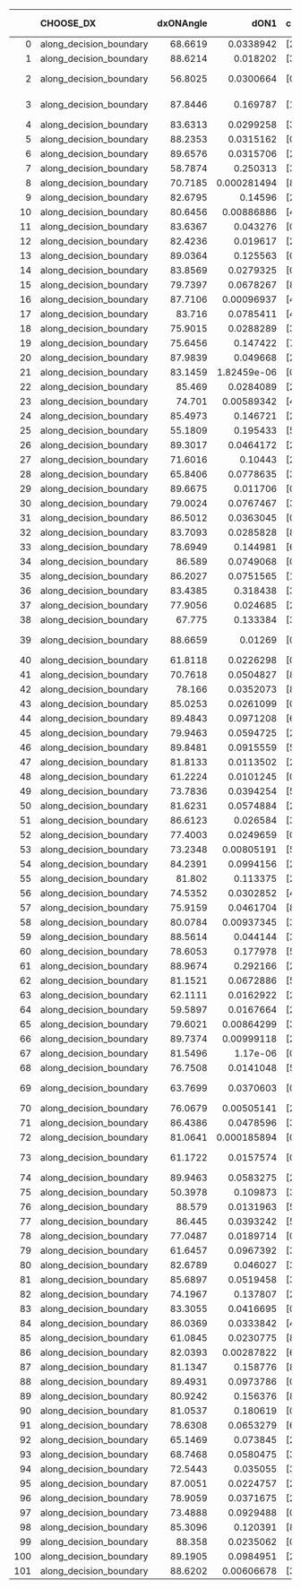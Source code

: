 |     | CHOOSE_DX               |   dxONAngle |        dON1 | cIDON1   |   dON_patch_1 |   nTON |         dON |   dxOFFAngle |       dOFF1 | cIDOFF1   |   dOFF_patch_1 |   nTOFF |        dOFF | SUCCESS   |   nExp |   dual_point_id |   subpoint_time_seconds |   total_execution_time |       logp |        dOFF/dON | Vote dOFF>dON   |
|----:|:------------------------|------------:|------------:|:---------|--------------:|-------:|------------:|-------------:|------------:|:----------|---------------:|--------:|------------:|:----------|-------:|----------------:|------------------------:|-----------------------:|-----------:|----------------:|:----------------|
|   0 | along_decision_boundary |     68.6619 | 0.0338942   | [2 7]    |   0.0338942   |      1 | 0.0338942   |      70.9492 | 0.0697888   | [2 7]     |    0.0697888   |       1 | 0.0697888   | True      |      1 |               1 |                1.91997  |                2.35962 |  0         |     2.05902     | True            |
|   1 | along_decision_boundary |     88.6214 | 0.018202    | [3 5]    |   0.018202    |      1 | 0.018202    |      89.0219 | 0.0206758   | [3 5]     |    0.0206758   |       1 | 0.0206758   | True      |      2 |               2 |                0.981917 |                3.34954 | -0.5       |     1.13591     | True            |
|   2 | along_decision_boundary |     56.8025 | 0.0300664   | [0 2]    |   0.0300664   |      1 | 0.0300664   |      73.4358 | 1.04163e-05 | [1 2]     |    1.04163e-05 |       1 | 1.04163e-05 | False     |      3 |               3 |                1.38066  |                4.73919 | -1         |     0.000346442 | False           |
|   3 | along_decision_boundary |     87.8446 | 0.169787    | [1 8]    |   0.169787    |      1 | 0.169787    |      73.4642 | 2.88374e-05 | [0 8]     |    2.88374e-05 |       1 | 2.88374e-05 | False     |      4 |               4 |                1.10794  |                5.85613 | -0.166667  |     0.000169844 | False           |
|   4 | along_decision_boundary |     83.6313 | 0.0299258   | [3 6]    |   0.0299258   |      1 | 0.0299258   |      79.51   | 0.013464    | [3 6]     |    0.013464    |       1 | 0.013464    | False     |      5 |               6 |                1.05095  |                8.0214  | -0         |     0.449915    | False           |
|   5 | along_decision_boundary |     88.2353 | 0.0315162   | [0 1]    |   0.0315162   |      1 | 0.0315162   |      76.6025 | 0.0151837   | [0 1]     |    0.0151837   |       1 | 0.0151837   | False     |      6 |               7 |                0.832108 |                8.86204 | -0.1       |     0.481776    | False           |
|   6 | along_decision_boundary |     89.6576 | 0.0315706   | [2 8]    |   0.0315706   |      1 | 0.0315706   |      82.8568 | 0.346155    | [2 8]     |    0.346155    |       1 | 0.346155    | True      |      7 |               8 |                2.38419  |               11.2552  | -0.333333  |    10.9645      | True            |
|   7 | along_decision_boundary |     58.7874 | 0.250313    | [3 6]    |   0.250313    |      1 | 0.250313    |      65.0943 | 0.206919    | [3 6]     |    0.206919    |       1 | 0.206919    | False     |      8 |               9 |                2.50327  |               13.7655  | -0.0714286 |     0.826642    | False           |
|   8 | along_decision_boundary |     70.7185 | 0.000281494 | [8 9]    |   0.000281494 |      1 | 0.000281494 |      78.2088 | 0.00524372  | [8 9]     |    0.00524372  |       1 | 0.00524372  | True      |      9 |              10 |                0.882937 |               14.6574  | -0.25      |    18.6282      | True            |
|   9 | along_decision_boundary |     82.6795 | 0.14596     | [2 5]    |   0.14596     |      1 | 0.14596     |      79.5508 | 0.0145859   | [2 5]     |    0.0145859   |       1 | 0.0145859   | False     |     10 |              12 |                0.860588 |               16.9527  | -0.0555556 |     0.0999308   | False           |
|  10 | along_decision_boundary |     80.6456 | 0.00886886  | [4 9]    |   0.00886886  |      1 | 0.00886886  |      82.4069 | 0.00214916  | [4 9]     |    0.00214916  |       1 | 0.00214916  | False     |     11 |              13 |                0.849362 |               17.811   | -0.2       |     0.242327    | False           |
|  11 | along_decision_boundary |     83.6367 | 0.043276    | [0 9]    |   0.043276    |      1 | 0.043276    |      88.1604 | 0.122812    | [1 9]     |    0.122812    |       1 | 0.122812    | True      |     12 |              14 |                1.08396  |               18.901   | -0.409091  |     2.83787     | True            |
|  12 | along_decision_boundary |     82.4236 | 0.019617    | [2 4]    |   0.019617    |      1 | 0.019617    |      86.3632 | 0.0394442   | [2 4]     |    0.0394442   |       1 | 0.0394442   | True      |     13 |              15 |                1.06265  |               19.9696  | -0.166667  |     2.01072     | True            |
|  13 | along_decision_boundary |     89.0364 | 0.125563    | [0 1]    |   0.125563    |      1 | 0.125563    |      82.7708 | 0.142161    | [0 1]     |    0.142161    |       1 | 0.142161    | True      |     14 |              16 |                1.29509  |               21.2757  | -0.0384615 |     1.13219     | True            |
|  14 | along_decision_boundary |     83.8569 | 0.0279325   | [0 9]    |   0.0279325   |      1 | 0.0279325   |      65.416  | 0.0398115   | [1 9]     |    0.0398115   |       1 | 0.0398115   | True      |     15 |              19 |                0.897805 |               25.5971  | -0         |     1.42528     | True            |
|  15 | along_decision_boundary |     79.7397 | 0.0678267   | [8 9]    |   0.0678267   |      1 | 0.0678267   |      84.1558 | 0.135958    | [8 9]     |    0.135958    |       1 | 0.135958    | True      |     16 |              20 |                0.955125 |               26.5572  | -0.0333333 |     2.00449     | True            |
|  16 | along_decision_boundary |     87.7106 | 0.00096937  | [4 6]    |   0.00096937  |      1 | 0.00096937  |      81.7674 | 0.0278547   | [4 6]     |    0.0278547   |       1 | 0.0278547   | True      |     17 |              21 |                0.988382 |               27.5556  | -0.125     |    28.7349      | True            |
|  17 | along_decision_boundary |     83.716  | 0.0785411   | [4 7]    |   0.0785411   |      1 | 0.0785411   |      88.5551 | 0.103773    | [4 7]     |    0.103773    |       1 | 0.103773    | True      |     18 |              22 |                1.13597  |               28.7005  | -0.264706  |     1.32125     | True            |
|  18 | along_decision_boundary |     75.9015 | 0.0288289   | [3 4]    |   0.0288289   |      1 | 0.0288289   |      83.3015 | 0.146755    | [3 4]     |    0.146755    |       1 | 0.146755    | True      |     19 |              23 |                1.22709  |               29.9346  | -0.444444  |     5.09055     | True            |
|  19 | along_decision_boundary |     75.6456 | 0.147422    | [7 9]    |   0.147422    |      1 | 0.147422    |      74.6574 | 0.0676125   | [7 9]     |    0.0676125   |       1 | 0.0676125   | False     |     20 |              24 |                2.06299  |               32.0036  | -0.657895  |     0.458633    | False           |
|  20 | along_decision_boundary |     87.9839 | 0.049668    | [2 7]    |   0.049668    |      1 | 0.049668    |      89.4712 | 0.0109313   | [2 7]     |    0.0109313   |       1 | 0.0109313   | False     |     21 |              27 |                1.05944  |               37.0147  | -0.4       |     0.220088    | False           |
|  21 | along_decision_boundary |     83.1459 | 1.82459e-06 | [0 9]    |   1.82459e-06 |      1 | 1.82459e-06 |      89.9707 | 0.0331308   | [1 9]     |    0.0331308   |       1 | 0.0331308   | True      |     22 |              28 |                0.872948 |               37.8946  | -0.214286  | 18158           | True            |
|  22 | along_decision_boundary |     85.469  | 0.0284089   | [2 7]    |   0.0284089   |      1 | 0.0284089   |      80.7072 | 0.0733503   | [2 7]     |    0.0733503   |       1 | 0.0733503   | True      |     23 |              29 |                1.09005  |               38.9907  | -0.363636  |     2.58195     | True            |
|  23 | along_decision_boundary |     74.701  | 0.00589342  | [4 8]    |   0.00589342  |      1 | 0.00589342  |      74.6457 | 0.0921923   | [4 8]     |    0.0921923   |       1 | 0.0921923   | True      |     24 |              30 |                1.24997  |               40.2517  | -0.543478  |    15.6433      | True            |
|  24 | along_decision_boundary |     85.4973 | 0.146721    | [2 7]    |   0.146721    |      1 | 0.146721    |      88.6906 | 0.273306    | [2 7]     |    0.273306    |       1 | 0.273306    | True      |     25 |              31 |                1.19953  |               41.4602  | -0.75      |     1.86276     | True            |
|  25 | along_decision_boundary |     55.1809 | 0.195433    | [5 6]    |   0.195433    |      1 | 0.195433    |      68.4204 | 0.0354568   | [5 6]     |    0.0354568   |       1 | 0.0354568   | False     |     26 |              32 |                0.815386 |               42.2866  | -0.98      |     0.181427    | False           |
|  26 | along_decision_boundary |     89.3017 | 0.0464172   | [2 6]    |   0.0464172   |      1 | 0.0464172   |      87.7894 | 0.0472179   | [2 6]     |    0.0472179   |       1 | 0.0472179   | True      |     27 |              33 |                0.828978 |               43.1206  | -0.692308  |     1.01725     | True            |
|  27 | along_decision_boundary |     71.6016 | 0.10443     | [2 4]    |   0.10443     |      1 | 0.10443     |      82.2569 | 0.0580943   | [2 4]     |    0.0580943   |       1 | 0.0580943   | False     |     28 |              35 |                1.15895  |               45.6089  | -0.907407  |     0.5563      | False           |
|  28 | along_decision_boundary |     65.8406 | 0.0778635   | [3 5]    |   0.0778635   |      1 | 0.0778635   |      58.2177 | 0.0622083   | [3 5]     |    0.0622083   |       1 | 0.0622083   | False     |     29 |              36 |                1.66728  |               47.2872  | -0.642857  |     0.798941    | False           |
|  29 | along_decision_boundary |     89.6675 | 0.011706    | [0 1]    |   0.011706    |      1 | 0.011706    |      88.406  | 0.115402    | [0 1]     |    0.115402    |       1 | 0.115402    | True      |     30 |              37 |                1.36069  |               48.6569  | -0.431034  |     9.85834     | True            |
|  30 | along_decision_boundary |     79.0024 | 0.0767467   | [3 5]    |   0.0767467   |      1 | 0.0767467   |      79.335  | 0.0379582   | [3 5]     |    0.0379582   |       1 | 0.0379582   | False     |     31 |              38 |                1.57084  |               50.2377  | -0.6       |     0.49459     | False           |
|  31 | along_decision_boundary |     86.5012 | 0.0363045   | [0 1]    |   0.0363045   |      1 | 0.0363045   |      85.7835 | 0.164898    | [0 1]     |    0.164898    |       1 | 0.164898    | True      |     32 |              40 |                1.59387  |               51.8751  | -0.403226  |     4.5421      | True            |
|  32 | along_decision_boundary |     83.7093 | 0.0285828   | [8 9]    |   0.0285828   |      1 | 0.0285828   |      84.7765 | 0.103087    | [8 9]     |    0.103087    |       1 | 0.103087    | True      |     33 |              41 |                0.884884 |               52.768   | -0.5625    |     3.60661     | True            |
|  33 | along_decision_boundary |     78.6949 | 0.144981    | [6 9]    |   0.144981    |      1 | 0.144981    |      78.7886 | 0.182466    | [6 9]     |    0.182466    |       1 | 0.182466    | True      |     34 |              43 |                1.41706  |               54.2171  | -0.742424  |     1.25855     | True            |
|  34 | along_decision_boundary |     86.589  | 0.0749068   | [0 2]    |   0.0749068   |      1 | 0.0749068   |      88.3198 | 0.302626    | [1 2]     |    0.302626    |       1 | 0.302626    | True      |     35 |              44 |                1.78586  |               56.0179  | -0.941176  |     4.04003     | True            |
|  35 | along_decision_boundary |     86.2027 | 0.0751565   | [1 8]    |   0.0751565   |      1 | 0.0751565   |      86.5981 | 0.0109431   | [0 8]     |    0.0109431   |       1 | 0.0109431   | False     |     36 |              45 |                1.25998  |               57.2879  | -1.15714   |     0.145604    | False           |
|  36 | along_decision_boundary |     83.4385 | 0.318438    | [3 8]    |   0.318438    |      1 | 0.318438    |      88.3921 | 0.0762323   | [3 8]     |    0.0762323   |       1 | 0.0762323   | False     |     37 |              46 |                1.37559  |               58.6705  | -0.888889  |     0.239395    | False           |
|  37 | along_decision_boundary |     77.9056 | 0.024685    | [2 3]    |   0.024685    |      1 | 0.024685    |      88.6837 | 0.0437616   | [2 3]     |    0.0437616   |       1 | 0.0437616   | True      |     38 |              47 |                1.87728  |               60.5628  | -0.662162  |     1.7728      | True            |
|  38 | along_decision_boundary |     67.775  | 0.133384    | [3 6]    |   0.133384    |      1 | 0.133384    |      70.8718 | 0.0495635   | [3 6]     |    0.0495635   |       1 | 0.0495635   | False     |     39 |              48 |                2.06475  |               62.6355  | -0.842105  |     0.371585    | False           |
|  39 | along_decision_boundary |     88.6659 | 0.01269     | [0 4]    |   0.01269     |      1 | 0.01269     |      73.4359 | 2.38526e-05 | [1 4]     |    2.38526e-05 |       1 | 2.38526e-05 | False     |     40 |              51 |                0.92239  |               68.1737  | -0.628205  |     0.00187963  | False           |
|  40 | along_decision_boundary |     61.8118 | 0.0226298   | [0 1]    |   0.0226298   |      1 | 0.0226298   |      68.5922 | 0.0119197   | [0 1]     |    0.0119197   |       1 | 0.0119197   | False     |     41 |              52 |                0.852309 |               69.035   | -0.45      |     0.526726    | False           |
|  41 | along_decision_boundary |     70.7618 | 0.0504827   | [8 9]    |   0.0504827   |      1 | 0.0504827   |      69.7419 | 0.0859025   | [8 9]     |    0.0859025   |       1 | 0.0859025   | True      |     42 |              53 |                1.10993  |               70.153   | -0.304878  |     1.70162     | True            |
|  42 | along_decision_boundary |     78.166  | 0.0352073   | [8 9]    |   0.0352073   |      1 | 0.0352073   |      76.2013 | 0.0968749   | [8 9]     |    0.0968749   |       1 | 0.0968749   | True      |     43 |              54 |                0.914937 |               71.0734  | -0.428571  |     2.75156     | True            |
|  43 | along_decision_boundary |     85.0253 | 0.0261099   | [0 9]    |   0.0261099   |      1 | 0.0261099   |      73.431  | 0.076442    | [1 9]     |    0.076442    |       1 | 0.076442    | True      |     44 |              55 |                0.824368 |               71.9068  | -0.569767  |     2.9277      | True            |
|  44 | along_decision_boundary |     89.4843 | 0.0971208   | [6 9]    |   0.0971208   |      1 | 0.0971208   |      85.9183 | 0.0846435   | [6 9]     |    0.0846435   |       1 | 0.0846435   | False     |     45 |              56 |                1.05702  |               72.9728  | -0.727273  |     0.871528    | False           |
|  45 | along_decision_boundary |     79.9463 | 0.0594725   | [2 3]    |   0.0594725   |      1 | 0.0594725   |      89.7269 | 0.026486    | [2 3]     |    0.026486    |       1 | 0.026486    | False     |     46 |              57 |                1.58978  |               74.5716  | -0.544444  |     0.44535     | False           |
|  46 | along_decision_boundary |     89.8481 | 0.0915559   | [5 7]    |   0.0915559   |      1 | 0.0915559   |      85.7056 | 0.0459183   | [5 7]     |    0.0459183   |       1 | 0.0459183   | False     |     47 |              58 |                1.32707  |               75.9037  | -0.391304  |     0.501533    | False           |
|  47 | along_decision_boundary |     81.8133 | 0.0113502   | [2 9]    |   0.0113502   |      1 | 0.0113502   |      66.9615 | 0.00592976  | [2 9]     |    0.00592976  |       1 | 0.00592976  | False     |     48 |              59 |                0.793354 |               76.706   | -0.265957  |     0.522436    | False           |
|  48 | along_decision_boundary |     61.2224 | 0.0101245   | [0 1]    |   0.0101245   |      1 | 0.0101245   |      70.021  | 0.24572     | [0 1]     |    0.24572     |       1 | 0.24572     | True      |     49 |              60 |                1.09494  |               77.811   | -0.166667  |    24.2699      | True            |
|  49 | along_decision_boundary |     73.7836 | 0.0394254   | [5 9]    |   0.0394254   |      1 | 0.0394254   |      76.1841 | 0.11679     | [5 9]     |    0.11679     |       1 | 0.11679     | True      |     50 |              61 |                0.986141 |               78.8031  | -0.255102  |     2.9623      | True            |
|  50 | along_decision_boundary |     81.6231 | 0.0574884   | [2 6]    |   0.0574884   |      1 | 0.0574884   |      82.1649 | 0.436834    | [2 6]     |    0.436834    |       1 | 0.436834    | True      |     51 |              62 |                1.34112  |               80.1562  | -0.36      |     7.59864     | True            |
|  51 | along_decision_boundary |     86.6123 | 0.026584    | [3 8]    |   0.026584    |      1 | 0.026584    |      85.6744 | 0.153304    | [3 8]     |    0.153304    |       1 | 0.153304    | True      |     52 |              63 |                1.04745  |               81.2122  | -0.480392  |     5.76679     | True            |
|  52 | along_decision_boundary |     77.4003 | 0.0249659   | [0 1]    |   0.0249659   |      1 | 0.0249659   |      78.4807 | 0.0781705   | [0 1]     |    0.0781705   |       1 | 0.0781705   | True      |     53 |              65 |                1.04696  |               82.2952  | -0.615385  |     3.13109     | True            |
|  53 | along_decision_boundary |     73.2348 | 0.00805191  | [5 6]    |   0.00805191  |      1 | 0.00805191  |      81.8374 | 0.0709774   | [5 6]     |    0.0709774   |       1 | 0.0709774   | True      |     54 |              66 |                1.20947  |               83.5116  | -0.764151  |     8.81498     | True            |
|  54 | along_decision_boundary |     84.2391 | 0.0994156   | [2 8]    |   0.0994156   |      1 | 0.0994156   |      82.3781 | 0.500205    | [2 8]     |    0.500205    |       1 | 0.500205    | True      |     55 |              67 |                1.91024  |               85.4309  | -0.925926  |     5.03146     | True            |
|  55 | along_decision_boundary |     81.802  | 0.113375    | [2 6]    |   0.113375    |      1 | 0.113375    |      88.0699 | 0.150715    | [2 6]     |    0.150715    |       1 | 0.150715    | True      |     56 |              68 |                1.07299  |               86.5148  | -1.1       |     1.32935     | True            |
|  56 | along_decision_boundary |     74.5352 | 0.0302852   | [4 6]    |   0.0302852   |      1 | 0.0302852   |      74.6521 | 0.055528    | [4 6]     |    0.055528    |       1 | 0.055528    | True      |     57 |              69 |                1.13093  |               87.6548  | -1.28571   |     1.8335      | True            |
|  57 | along_decision_boundary |     75.9159 | 0.0461704   | [8 9]    |   0.0461704   |      1 | 0.0461704   |      73.339  | 0.325329    | [8 9]     |    0.325329    |       1 | 0.325329    | True      |     58 |              70 |                2.11281  |               89.7756  | -1.48246   |     7.04625     | True            |
|  58 | along_decision_boundary |     80.0784 | 0.00937345  | [3 5]    |   0.00937345  |      1 | 0.00937345  |      83.579  | 0.0205785   | [3 5]     |    0.0205785   |       1 | 0.0205785   | True      |     59 |              72 |                0.822906 |               92.0751  | -1.68966   |     2.1954      | True            |
|  59 | along_decision_boundary |     88.5614 | 0.044144    | [3 5]    |   0.044144    |      1 | 0.044144    |      73.6968 | 0.236231    | [3 5]     |    0.236231    |       1 | 0.236231    | True      |     60 |              73 |                1.0764   |               93.1595  | -1.90678   |     5.35138     | True            |
|  60 | along_decision_boundary |     78.6053 | 0.177978    | [5 7]    |   0.177978    |      1 | 0.177978    |      78.2562 | 0.391979    | [5 7]     |    0.391979    |       1 | 0.391979    | True      |     61 |              75 |                1.65468  |               94.8487  | -2.13333   |     2.2024      | True            |
|  61 | along_decision_boundary |     88.9674 | 0.292166    | [2 3]    |   0.292166    |      1 | 0.292166    |      88.1542 | 0.126249    | [2 3]     |    0.126249    |       1 | 0.126249    | False     |     62 |              76 |                1.09497  |               95.9527  | -2.36885   |     0.432115    | False           |
|  62 | along_decision_boundary |     81.1521 | 0.0672886   | [5 7]    |   0.0672886   |      1 | 0.0672886   |      77.5243 | 0.0594988   | [5 7]     |    0.0594988   |       1 | 0.0594988   | False     |     63 |              78 |                1.14202  |               97.1273  | -2.06452   |     0.884233    | False           |
|  63 | along_decision_boundary |     62.1111 | 0.0162922   | [2 5]    |   0.0162922   |      1 | 0.0162922   |      75.4558 | 0.214076    | [2 5]     |    0.214076    |       1 | 0.214076    | True      |     64 |              80 |                1.35257  |               99.9145  | -1.78571   |    13.1398      | True            |
|  64 | along_decision_boundary |     59.5897 | 0.0167664   | [2 5]    |   0.0167664   |      1 | 0.0167664   |      76.6345 | 0.0217129   | [2 5]     |    0.0217129   |       1 | 0.0217129   | True      |     65 |              81 |                1.28409  |              101.208   | -2         |     1.29503     | True            |
|  65 | along_decision_boundary |     79.6021 | 0.00864299  | [3 6]    |   0.00864299  |      1 | 0.00864299  |      85.2512 | 0.0536466   | [3 6]     |    0.0536466   |       1 | 0.0536466   | True      |     66 |              82 |                0.759362 |              101.975   | -2.22308   |     6.20695     | True            |
|  66 | along_decision_boundary |     89.7374 | 0.00999118  | [2 7]    |   0.00999118  |      1 | 0.00999118  |      81.1722 | 0.209898    | [2 7]     |    0.209898    |       1 | 0.209898    | True      |     67 |              83 |                1.07952  |              103.059   | -2.45455   |    21.0083      | True            |
|  67 | along_decision_boundary |     81.5496 | 1.17e-06    | [0 9]    |   1.17e-06    |      1 | 1.17e-06    |      78.9026 | 0.104521    | [0 9]     |    0.104521    |       1 | 0.104521    | True      |     68 |              84 |                0.979429 |              104.048   | -2.69403   | 89334.5         | True            |
|  68 | along_decision_boundary |     76.7508 | 0.0141048   | [5 7]    |   0.0141048   |      1 | 0.0141048   |      75.0798 | 0.0391174   | [5 7]     |    0.0391174   |       1 | 0.0391174   | True      |     69 |              85 |                0.877962 |              104.936   | -2.94118   |     2.77334     | True            |
|  69 | along_decision_boundary |     63.7699 | 0.0370603   | [0 5]    |   0.0370603   |      1 | 0.0370603   |      65.7755 | 9.85798e-05 | [1 5]     |    9.85798e-05 |       1 | 9.85798e-05 | False     |     70 |              86 |                0.908157 |              105.853   | -3.19565   |     0.00265998  | False           |
|  70 | along_decision_boundary |     76.0679 | 0.00505141  | [2 4]    |   0.00505141  |      1 | 0.00505141  |      77.9896 | 0.0349377   | [2 4]     |    0.0349377   |       1 | 0.0349377   | True      |     71 |              87 |                1.20972  |              107.073   | -2.85714   |     6.91643     | True            |
|  71 | along_decision_boundary |     86.4386 | 0.0478596   | [3 7]    |   0.0478596   |      1 | 0.0478596   |      84.717  | 0.00634476  | [3 7]     |    0.00634476  |       1 | 0.00634476  | False     |     72 |              88 |                1.17884  |              108.26    | -3.10563   |     0.13257     | False           |
|  72 | along_decision_boundary |     81.0641 | 0.000185894 | [0 8]    |   0.000185894 |      1 | 0.000185894 |      76.1258 | 0.23031     | [1 8]     |    0.23031     |       1 | 0.23031     | True      |     73 |              90 |                1.19376  |              111.082   | -2.77778   |  1238.93        | True            |
|  73 | along_decision_boundary |     61.1722 | 0.0157574   | [0 3]    |   0.0157574   |      1 | 0.0157574   |      64.4256 | 3.88214e-05 | [1 3]     |    3.88214e-05 |       1 | 3.88214e-05 | False     |     74 |              91 |                0.724569 |              111.814   | -3.02055   |     0.00246369  | False           |
|  74 | along_decision_boundary |     89.9463 | 0.0583275   | [2 5]    |   0.0583275   |      1 | 0.0583275   |      80.3793 | 0.033497    | [2 5]     |    0.033497    |       1 | 0.033497    | False     |     75 |              95 |                1.19137  |              118.122   | -2.7027    |     0.574291    | False           |
|  75 | along_decision_boundary |     50.3978 | 0.109873    | [3 6]    |   0.109873    |      1 | 0.109873    |      62.2913 | 0.036756    | [3 6]     |    0.036756    |       1 | 0.036756    | False     |     76 |              97 |                1.1458   |              119.305   | -2.40667   |     0.334533    | False           |
|  76 | along_decision_boundary |     88.579  | 0.0131963   | [5 8]    |   0.0131963   |      1 | 0.0131963   |      86.0704 | 0.0416161   | [5 8]     |    0.0416161   |       1 | 0.0416161   | True      |     77 |              98 |                0.866012 |              120.177   | -2.13158   |     3.15361     | True            |
|  77 | along_decision_boundary |     86.445  | 0.0393242   | [5 9]    |   0.0393242   |      1 | 0.0393242   |      87.7778 | 0.0384706   | [5 9]     |    0.0384706   |       1 | 0.0384706   | False     |     78 |              99 |                0.903077 |              121.089   | -2.34416   |     0.978294    | False           |
|  78 | along_decision_boundary |     77.0487 | 0.0189714   | [0 1]    |   0.0189714   |      1 | 0.0189714   |      86.0674 | 0.215562    | [0 1]     |    0.215562    |       1 | 0.215562    | True      |     79 |             100 |                0.782067 |              121.882   | -2.07692   |    11.3625      | True            |
|  79 | along_decision_boundary |     61.6457 | 0.0967392   | [3 5]    |   0.0967392   |      1 | 0.0967392   |      57.0016 | 0.114881    | [3 5]     |    0.114881    |       1 | 0.114881    | True      |     80 |             101 |                1.68518  |              123.573   | -2.28481   |     1.18753     | True            |
|  80 | along_decision_boundary |     82.6789 | 0.046027    | [3 5]    |   0.046027    |      1 | 0.046027    |      80.0947 | 0.0874564   | [3 5]     |    0.0874564   |       1 | 0.0874564   | True      |     81 |             102 |                1.36397  |              124.945   | -2.5       |     1.90011     | True            |
|  81 | along_decision_boundary |     85.6897 | 0.0519458   | [3 5]    |   0.0519458   |      1 | 0.0519458   |      87.3877 | 0.00265246  | [3 5]     |    0.00265246  |       1 | 0.00265246  | False     |     82 |             103 |                0.812898 |              125.766   | -2.72222   |     0.0510621   | False           |
|  82 | along_decision_boundary |     74.1967 | 0.137807    | [2 9]    |   0.137807    |      1 | 0.137807    |      86.2845 | 0.0501605   | [2 9]     |    0.0501605   |       1 | 0.0501605   | False     |     83 |             104 |                1.32224  |              127.096   | -2.43902   |     0.363991    | False           |
|  83 | along_decision_boundary |     83.3055 | 0.0416695   | [0 9]    |   0.0416695   |      1 | 0.0416695   |      80.8661 | 0.0036048   | [1 9]     |    0.0036048   |       1 | 0.0036048   | False     |     84 |             105 |                0.870608 |              127.972   | -2.1747    |     0.0865092   | False           |
|  84 | along_decision_boundary |     86.0369 | 0.0333842   | [4 7]    |   0.0333842   |      1 | 0.0333842   |      83.6253 | 0.0731339   | [4 7]     |    0.0731339   |       1 | 0.0731339   | True      |     85 |             106 |                0.798459 |              128.781   | -1.92857   |     2.19067     | True            |
|  85 | along_decision_boundary |     61.0845 | 0.0230775   | [8 9]    |   0.0230775   |      1 | 0.0230775   |      61.6867 | 0.11753     | [8 9]     |    0.11753     |       1 | 0.11753     | True      |     86 |             107 |                1.22739  |              130.015   | -2.12353   |     5.09285     | True            |
|  86 | along_decision_boundary |     82.0393 | 0.00287822  | [6 8]    |   0.00287822  |      1 | 0.00287822  |      87.2852 | 0.039858    | [6 8]     |    0.039858    |       1 | 0.039858    | True      |     87 |             108 |                0.964578 |              130.988   | -2.32558   |    13.8481      | True            |
|  87 | along_decision_boundary |     81.1347 | 0.158776    | [8 9]    |   0.158776    |      1 | 0.158776    |      67.0278 | 0.170096    | [8 9]     |    0.170096    |       1 | 0.170096    | True      |     88 |             109 |                2.08745  |              133.089   | -2.53448   |     1.0713      | True            |
|  88 | along_decision_boundary |     89.4931 | 0.0973786   | [0 9]    |   0.0973786   |      1 | 0.0973786   |      83.8147 | 0.0798329   | [1 9]     |    0.0798329   |       1 | 0.0798329   | False     |     89 |             110 |                1.22491  |              134.32    | -2.75      |     0.81982     | False           |
|  89 | along_decision_boundary |     80.9242 | 0.156376    | [8 9]    |   0.156376    |      1 | 0.156376    |      80.1014 | 0.283141    | [8 9]     |    0.283141    |       1 | 0.283141    | True      |     90 |             111 |                2.0085   |              136.336   | -2.47753   |     1.81064     | True            |
|  90 | along_decision_boundary |     81.0537 | 0.180619    | [0 8]    |   0.180619    |      1 | 0.180619    |      70.4221 | 0.0316949   | [1 8]     |    0.0316949   |       1 | 0.0316949   | False     |     91 |             112 |                1.41288  |              137.758   | -2.68889   |     0.175479    | False           |
|  91 | along_decision_boundary |     78.6308 | 0.0653279   | [6 9]    |   0.0653279   |      1 | 0.0653279   |      73.89   | 0.0849165   | [6 9]     |    0.0849165   |       1 | 0.0849165   | True      |     92 |             114 |                1.25749  |              139.059   | -2.42308   |     1.29985     | True            |
|  92 | along_decision_boundary |     65.1469 | 0.073845    | [2 9]    |   0.073845    |      1 | 0.073845    |      64.6543 | 0.265553    | [2 9]     |    0.265553    |       1 | 0.265553    | True      |     93 |             115 |                1.62665  |              140.694   | -2.63043   |     3.59608     | True            |
|  93 | along_decision_boundary |     68.7468 | 0.0580475   | [3 8]    |   0.0580475   |      1 | 0.0580475   |      84.189  | 0.188222    | [3 8]     |    0.188222    |       1 | 0.188222    | True      |     94 |             116 |                1.16301  |              141.867   | -2.84409   |     3.24255     | True            |
|  94 | along_decision_boundary |     72.5443 | 0.035055    | [3 8]    |   0.035055    |      1 | 0.035055    |      82.7805 | 0.125858    | [3 8]     |    0.125858    |       1 | 0.125858    | True      |     95 |             118 |                0.964992 |              144.5     | -3.06383   |     3.59031     | True            |
|  95 | along_decision_boundary |     87.0051 | 0.0224757   | [2 3]    |   0.0224757   |      1 | 0.0224757   |      81.4088 | 0.00536409  | [2 3]     |    0.00536409  |       1 | 0.00536409  | False     |     96 |             119 |                1.41299  |              145.923   | -3.28947   |     0.238661    | False           |
|  96 | along_decision_boundary |     78.9059 | 0.0371675   | [2 3]    |   0.0371675   |      1 | 0.0371675   |      89.5442 | 0.0713336   | [2 3]     |    0.0713336   |       1 | 0.0713336   | True      |     97 |             120 |                0.946268 |              146.879   | -3         |     1.91925     | True            |
|  97 | along_decision_boundary |     73.4888 | 0.0929488   | [0 1]    |   0.0929488   |      1 | 0.0929488   |      80.1098 | 0.176479    | [0 1]     |    0.176479    |       1 | 0.176479    | True      |     98 |             123 |                2.08648  |              150.25    | -3.22165   |     1.89867     | True            |
|  98 | along_decision_boundary |     85.3096 | 0.120391    | [8 9]    |   0.120391    |      1 | 0.120391    |      89.4774 | 0.0126315   | [8 9]     |    0.0126315   |       1 | 0.0126315   | False     |     99 |             128 |                1.0903   |              152.741   | -3.44898   |     0.104921    | False           |
|  99 | along_decision_boundary |     88.358  | 0.0235062   | [0 8]    |   0.0235062   |      1 | 0.0235062   |      82.4987 | 0.0968816   | [1 8]     |    0.0968816   |       1 | 0.0968816   | True      |    100 |             129 |                1.27088  |              154.019   | -3.15657   |     4.12153     | True            |
| 100 | along_decision_boundary |     89.1905 | 0.0984951   | [2 6]    |   0.0984951   |      1 | 0.0984951   |      81.1867 | 0.20087     | [2 6]     |    0.20087     |       1 | 0.20087     | True      |    101 |             131 |                1.03781  |              155.101   | -3.38      |     2.03939     | True            |
| 101 | along_decision_boundary |     88.6202 | 0.00606678  | [3 8]    |   0.00606678  |      1 | 0.00606678  |      87.2687 | 0.0103913   | [3 8]     |    0.0103913   |       1 | 0.0103913   | True      |    102 |             132 |                0.823016 |              155.937   | -3.60891   |     1.71282     | True            |